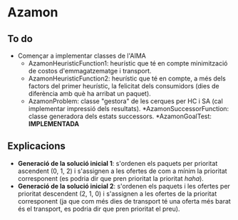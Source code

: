 # Azamon

## To do

* Començar a implementar classes de l'AIMA
	* AzamonHeuristicFunction1: heurístic que té en compte minimització de costos d'emmagatzematge i transport.
	* AzamonHeuristicFunction2: heurístic que té en compte, a més dels factors del primer heurístic, la felicitat dels consumidors (dies de diferència amb què ha arribat un paquet).
	* AzamonProblem: classe "gestora" de les cerques per HC i SA (cal implementar impressió dels resultats).
	*AzamonSuccessorFunction: classe generadora dels estats successors.
	*AzamonGoalTest: **IMPLEMENTADA**

## Explicacions

* **Generació de la solució inicial 1**: s'ordenen els paquets per prioritat ascendent (0, 1, 2) i s'assignen a les ofertes de com a mínim la prioritat corresponent (es podria dir que pren prioritat la prioritat *haha*).
* **Generació de la solució inicial 2**: s'ordenen els paquets i les ofertes per prioritat descendent (2, 1, 0) i s'assignen a les ofertes de la prioritat corresponent (ja que com més dies de transport té una oferta més barat és el transport, es podria dir que pren prioritat el preu).
